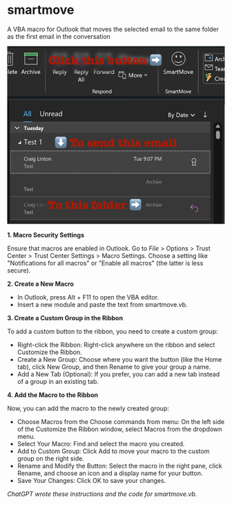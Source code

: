 # smartmove
A VBA macro for Outlook that moves the selected email to the same folder as the first email in the conversation

![smartmove explanation](smartmovescreenshot.jpg)

**1. Macro Security Settings**

  Ensure that macros are enabled in Outlook. Go to _File_ > Options > Trust Center > Trust Center Settings > Macro Settings. Choose a setting like "Notifications for all macros" or "Enable all macros" (the latter is less secure).

**2. Create a New Macro**

  - In Outlook, press Alt + F11 to open the VBA editor.
  - Insert a new module and paste the text from smartmove.vb.

**3. Create a Custom Group in the Ribbon**

  To add a custom button to the ribbon, you need to create a custom group:
  
  - Right-click the Ribbon: Right-click anywhere on the ribbon and select Customize the Ribbon.
  - Create a New Group: Choose where you want the button (like the Home tab), click New Group, and then Rename to give your group a name.
  - Add a New Tab (Optional): If you prefer, you can add a new tab instead of a group in an existing tab.

**4. Add the Macro to the Ribbon**

  Now, you can add the macro to the newly created group:
  
  - Choose Macros from the Choose commands from menu: On the left side of the Customize the Ribbon window, select Macros from the dropdown menu.
  - Select Your Macro: Find and select the macro you created.
  - Add to Custom Group: Click Add to move your macro to the custom group on the right side.
  - Rename and Modify the Button: Select the macro in the right pane, click Rename, and choose an icon and a display name for your button.
  - Save Your Changes: Click OK to save your changes.

*ChatGPT wrote these instructions and the code for smartmove.vb.*
